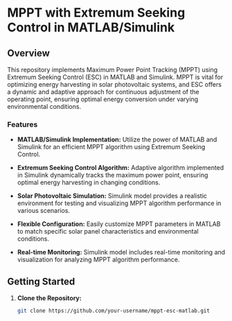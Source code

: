 # MPPT with Extremum Seeking Control in MATLAB/Simulink

## Overview

This repository implements Maximum Power Point Tracking (MPPT) using Extremum Seeking Control (ESC) in MATLAB and Simulink. MPPT is vital for optimizing energy harvesting in solar photovoltaic systems, and ESC offers a dynamic and adaptive approach for continuous adjustment of the operating point, ensuring optimal energy conversion under varying environmental conditions.

### Features

- **MATLAB/Simulink Implementation:** Utilize the power of MATLAB and Simulink for an efficient MPPT algorithm using Extremum Seeking Control.

- **Extremum Seeking Control Algorithm:** Adaptive algorithm implemented in Simulink dynamically tracks the maximum power point, ensuring optimal energy harvesting in changing conditions.

- **Solar Photovoltaic Simulation:** Simulink model provides a realistic environment for testing and visualizing MPPT algorithm performance in various scenarios.

- **Flexible Configuration:** Easily customize MPPT parameters in MATLAB to match specific solar panel characteristics and environmental conditions.

- **Real-time Monitoring:** Simulink model includes real-time monitoring and visualization for analyzing MPPT algorithm performance.

## Getting Started

1. **Clone the Repository:**
   ```bash
   git clone https://github.com/your-username/mppt-esc-matlab.git
